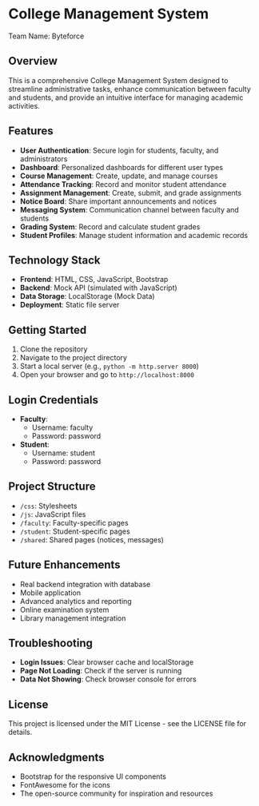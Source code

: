 # College Management System

Team Name: Byteforce

## Overview
This is a comprehensive College Management System designed to streamline administrative tasks, enhance communication between faculty and students, and provide an intuitive interface for managing academic activities.

## Features
- **User Authentication**: Secure login for students, faculty, and administrators
- **Dashboard**: Personalized dashboards for different user types
- **Course Management**: Create, update, and manage courses
- **Attendance Tracking**: Record and monitor student attendance
- **Assignment Management**: Create, submit, and grade assignments
- **Notice Board**: Share important announcements and notices
- **Messaging System**: Communication channel between faculty and students
- **Grading System**: Record and calculate student grades
- **Student Profiles**: Manage student information and academic records

## Technology Stack
- **Frontend**: HTML, CSS, JavaScript, Bootstrap
- **Backend**: Mock API (simulated with JavaScript)
- **Data Storage**: LocalStorage (Mock Data)
- **Deployment**: Static file server

## Getting Started
1. Clone the repository
2. Navigate to the project directory
3. Start a local server (e.g., `python -m http.server 8000`)
4. Open your browser and go to `http://localhost:8000`

## Login Credentials
- **Faculty**:
  - Username: faculty
  - Password: password
- **Student**:
  - Username: student
  - Password: password

## Project Structure
- `/css`: Stylesheets
- `/js`: JavaScript files
- `/faculty`: Faculty-specific pages
- `/student`: Student-specific pages
- `/shared`: Shared pages (notices, messages)

## Future Enhancements
- Real backend integration with database
- Mobile application
- Advanced analytics and reporting
- Online examination system
- Library management integration

## Troubleshooting

- **Login Issues**: Clear browser cache and localStorage
- **Page Not Loading**: Check if the server is running
- **Data Not Showing**: Check browser console for errors

## License

This project is licensed under the MIT License - see the LICENSE file for details.

## Acknowledgments

- Bootstrap for the responsive UI components
- FontAwesome for the icons
- The open-source community for inspiration and resources 